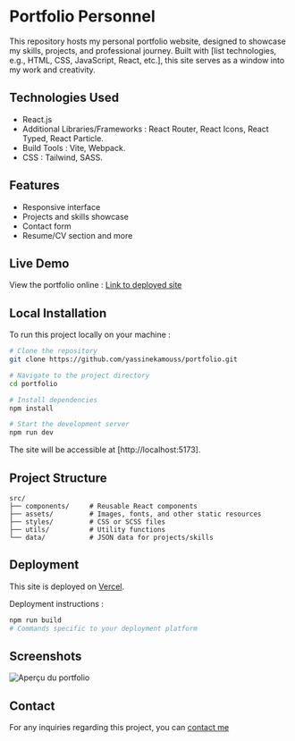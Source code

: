 # Portfolio Personnel

This repository hosts my personal portfolio website, designed to showcase my skills, projects, and professional journey. Built with [list technologies, e.g., HTML, CSS, JavaScript, React, etc.], this site serves as a window into my work and creativity.

## Technologies Used

- React.js
- Additional Libraries/Frameworks : React Router, React Icons, React Typed, React Particle.
- Build Tools : Vite, Webpack.
- CSS : Tailwind, SASS.

## Features

- Responsive interface
- Projects and skills showcase
- Contact form
- Resume/CV section and more

## Live Demo

View the portfolio online : [Link to deployed site](#)

## Local Installation

To run this project locally on your machine :

```bash
# Clone the repository
git clone https://github.com/yassinekamouss/portfolio.git

# Navigate to the project directory
cd portfolio

# Install dependencies
npm install

# Start the development server
npm run dev
```
The site will be accessible at [http://localhost:5173].

## Project Structure

```
src/
├── components/     # Reusable React components
├── assets/         # Images, fonts, and other static resources
├── styles/         # CSS or SCSS files
├── utils/          # Utility functions
└── data/           # JSON data for projects/skills
```

## Deployment

This site is deployed on [Vercel]().

Deployment instructions :

```bash
npm run build
# Commands specific to your deployment platform
```

## Screenshots

![Aperçu du portfolio](lien_vers_capture_ecran_principale)

## Contact

For any inquiries regarding this project, you can [contact me](mailto:yassinekamouss76@gmail.com)